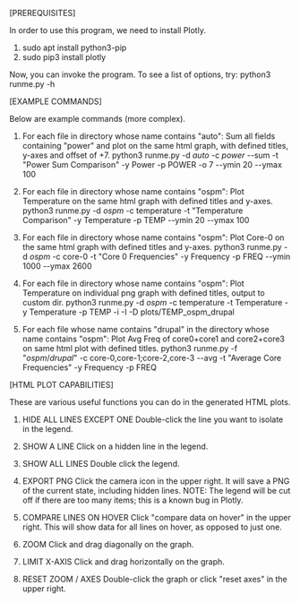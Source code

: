 [PREREQUISITES]

In order to use this program, we need to install Plotly.
1. sudo apt install python3-pip
2. sudo pip3 install plotly

Now, you can invoke the program. To see a list of options, try:
python3 runme.py -h


[EXAMPLE COMMANDS]

Below are example commands (more complex).

1. For each file in directory whose name contains "auto":
   Sum all fields containing "power" and plot on the same html graph, with defined titles, y-axes and offset of +7.
python3 runme.py -d *auto* -c *power* --sum -t "Power Sum Comparison" -y Power -p POWER -o 7 --ymin 20 --ymax 100

2. For each file in directory whose name contains "ospm":
   Plot Temperature on the same html graph with defined titles and y-axes.
python3 runme.py -d *ospm* -c temperature -t "Temperature Comparison" -y Temperature -p TEMP --ymin 20 --ymax 100

3. For each file in directory whose name contains "ospm":
   Plot Core-0 on the same html graph with defined titles and y-axes.
python3 runme.py -d *ospm* -c core-0 -t "Core 0 Frequencies" -y Frequency -p FREQ --ymin 1000 --ymax 2600

4. For each file in directory whose name contains "ospm":
   Plot Temperature on individual png graph with defined titles, output to custom dir.
python3 runme.py -d *ospm* -c temperature -t Temperature -y Temperature -p TEMP -i -I -D plots/TEMP_ospm_drupal

5. For each file whose name contains "drupal" in the directory whose name contains "ospm":
   Plot Avg Freq of core0+core1 and core2+core3 on same html plot with defined titles.
python3 runme.py -f "*ospm*/*drupal*" -c core-0,core-1;core-2,core-3 --avg -t "Average Core Frequencies" -y Frequency -p FREQ


[HTML PLOT CAPABILITIES]

These are various useful functions you can do in the generated HTML plots.

1. HIDE ALL LINES EXCEPT ONE
Double-click the line you want to isolate in the legend.

2. SHOW A LINE
Click on a hidden line in the legend.

2. SHOW ALL LINES
Double click the legend.

3. EXPORT PNG
Click the camera icon in the upper right. It will save a PNG of the current state, including hidden lines.
NOTE: The legend will be cut off if there are too many items; this is a known bug in Plotly.

4. COMPARE LINES ON HOVER
Click "compare data on hover" in the upper right. This will show data for all lines on hover, as opposed to just one.

5. ZOOM
Click and drag diagonally on the graph.

6. LIMIT X-AXIS
Click and drag horizontally on the graph.

7. RESET ZOOM / AXES
Double-click the graph or click "reset axes" in the upper right.